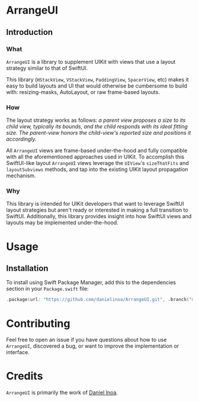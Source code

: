 # ArrangeUI

## Introduction

### What

`ArrangeUI` is a library to supplement UIKit with views that use a layout strategy similar to that of SwiftUI.

This library (`HStackView`, `VStackView`, `PaddingView`, `SpacerView`, etc) makes it easy to build layouts and UI that would otherwise be cumbersome to build with: resizing-masks, AutoLayout, or raw frame-based layouts.

### How

The layout strategy works as follows: _a parent view proposes a size to its child view, typically its bounds, and the child responds with its ideal fitting size. The parent-view honors the child-view's reported size and positions it accordingly._

All `ArrangeUI` views are frame-based under-the-hood and fully compatible with all the aforementioned approaches used in UIKit. 
To accomplish this SwiftUI-like layout `ArrangeUI` views leverage the `UIView`'s `sizeThatFits` and `layoutSubviews` methods, and tap into the existing UIKit layout propagation mechanism.

### Why

This library is intended for UIKit developers that want to leverage SwiftUI layout strategies but aren't ready or interested in making a full transition to SwiftUI.
Additionally, this library provides insight into how SwiftUI views and layouts may be implemented under-the-hood.

# Usage

## Installation

To install using Swift Package Manager, add this to the dependencies section in your `Package.swift` file:

```swift
.package(url: "https://github.com/danielinoa/ArrangeUI.git", .branch("main"))
```

# Contributing

Feel free to open an issue if you have questions about how to use `ArrangeUI`, discovered a bug, or want to improve the implementation or interface.

# Credits

`ArrangeUI` is primarily the work of [Daniel Inoa](https://github.com/danielinoa).
